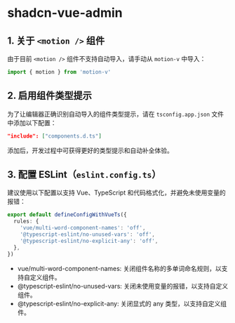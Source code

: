 # shadcn-vue-admin

## 1. 关于 `<motion />` 组件

由于目前 `<motion />` 组件不支持自动导入，请手动从 `motion-v` 中导入：

```ts
import { motion } from 'motion-v'
```

## 2. 启用组件类型提示

为了让编辑器正确识别自动导入的组件类型提示，请在 `tsconfig.app.json` 文件中添加以下配置：

```json
"include": ["components.d.ts"]
```

添加后，开发过程中可获得更好的类型提示和自动补全体验。

## 3. 配置 ESLint（`eslint.config.ts`）

建议使用以下配置以支持 Vue、TypeScript 和代码格式化，并避免未使用变量的报错：

```ts
export default defineConfigWithVueTs({
  rules: {
    'vue/multi-word-component-names': 'off',
    '@typescript-eslint/no-unused-vars': 'off',
    '@typescript-eslint/no-explicit-any': 'off',
  },
})
```

- vue/multi-word-component-names: 关闭组件名称的多单词命名规则，以支持自定义组件。
- @typescript-eslint/no-unused-vars: 关闭未使用变量的报错，以支持自定义组件。
- @typescript-eslint/no-explicit-any: 关闭显式的 any 类型，以支持自定义组件。
